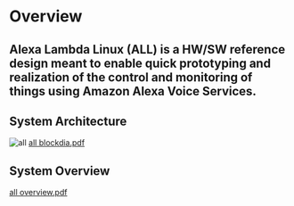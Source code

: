 # Overview
## Alexa Lambda Linux (ALL) is a HW/SW reference design meant to enable quick prototyping and realization of the control and monitoring of things using Amazon Alexa Voice Services.

## System Architecture
![all](https://cloud.githubusercontent.com/assets/12125472/11692383/0e4a623e-9e54-11e5-8a78-b6fdf3eb9ba2.png)
[all blockdia.pdf](https://github.com/goruck/all/files/57052/all.blockdia.pdf)

## System Overview
[all overview.pdf](https://github.com/goruck/all/files/57059/all.overview.pdf)
